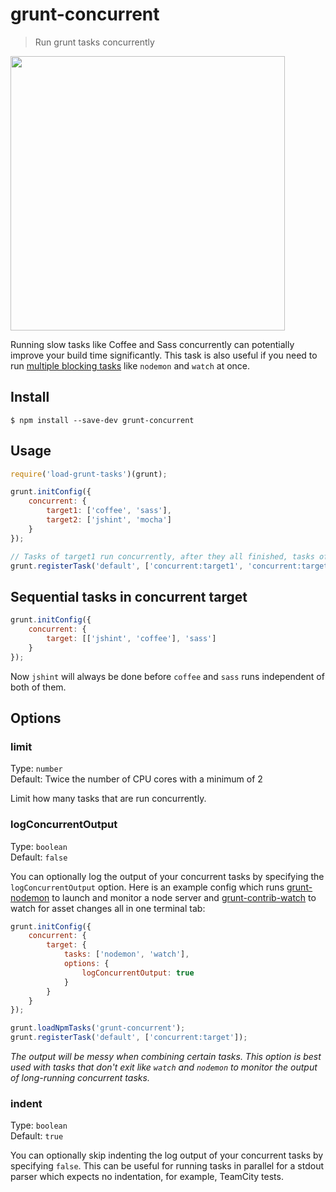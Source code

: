 # grunt-concurrent

> Run grunt tasks concurrently

<img src="screenshot.png" width="439">

Running slow tasks like Coffee and Sass concurrently can potentially improve your build time significantly. This task is also useful if you need to run [multiple blocking tasks](#logconcurrentoutput) like `nodemon` and `watch` at once.


## Install

```
$ npm install --save-dev grunt-concurrent
```


## Usage

```js
require('load-grunt-tasks')(grunt);

grunt.initConfig({
	concurrent: {
		target1: ['coffee', 'sass'],
		target2: ['jshint', 'mocha']
	}
});

// Tasks of target1 run concurrently, after they all finished, tasks of target2 run concurrently, instead of target1 and target2 running concurrently.
grunt.registerTask('default', ['concurrent:target1', 'concurrent:target2']);
```

## Sequential tasks in concurrent target

```js
grunt.initConfig({
	concurrent: {
		target: [['jshint', 'coffee'], 'sass']
	}
});
```

Now `jshint` will always be done before `coffee` and `sass` runs independent of both of them.


## Options

### limit

Type: `number`<br>
Default: Twice the number of CPU cores with a minimum of 2

Limit how many tasks that are run concurrently.

### logConcurrentOutput

Type: `boolean`<br>
Default: `false`

You can optionally log the output of your concurrent tasks by specifying the `logConcurrentOutput` option. Here is an example config which runs [grunt-nodemon](https://github.com/ChrisWren/grunt-nodemon) to launch and monitor a node server and [grunt-contrib-watch](https://github.com/gruntjs/grunt-contrib-watch) to watch for asset changes all in one terminal tab:

```js
grunt.initConfig({
	concurrent: {
		target: {
			tasks: ['nodemon', 'watch'],
			options: {
				logConcurrentOutput: true
			}
		}
	}
});

grunt.loadNpmTasks('grunt-concurrent');
grunt.registerTask('default', ['concurrent:target']);
```

*The output will be messy when combining certain tasks. This option is best used with tasks that don't exit like `watch` and `nodemon` to monitor the output of long-running concurrent tasks.*

### indent

Type: `boolean`<br>
Default: `true`

You can optionally skip indenting the log output of your concurrent tasks by specifying `false`. This can be useful for running tasks in parallel for a stdout parser which expects no indentation, for example, TeamCity tests.
